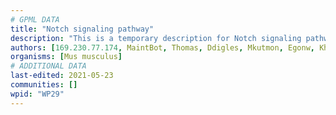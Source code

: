 ```yaml
---
# GPML DATA
title: "Notch signaling pathway"
description: "This is a temporary description for Notch signaling pathway"
authors: [169.230.77.174, MaintBot, Thomas, Ddigles, Mkutmon, Egonw, Khanspers, Eweitz]
organisms: [Mus musculus]
# ADDITIONAL DATA
last-edited: 2021-05-23
communities: []
wpid: "WP29"
---
```


